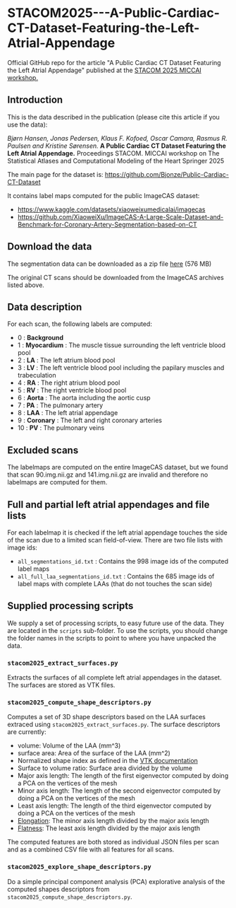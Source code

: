 # STACOM2025---A-Public-Cardiac-CT-Dataset-Featuring-the-Left-Atrial-Appendage

Official GitHub repo for the article "A Public Cardiac CT Dataset Featuring the Left Atrial Appendage" published at the [STACOM 2025 MICCAI workshop.](https://stacom.github.io/stacom2025/) 

## Introduction
This is the data described in the publication (please cite this article if you use the data):

*Bjørn Hansen, Jonas Pedersen, Klaus F. Kofoed, Oscar Camara, Rasmus R. Paulsen and Kristine Sørensen.*
**A Public Cardiac CT Dataset Featuring the Left Atrial Appendage.**
Proceedings STACOM. 
MICCAI workshop on The Statistical Atlases and Computational Modeling of the Heart
Springer 2025

The main page for the dataset is:
https://github.com/Bjonze/Public-Cardiac-CT-Dataset

It contains label maps computed for the public ImageCAS dataset:
- https://www.kaggle.com/datasets/xiaoweixumedicalai/imagecas
- https://github.com/XiaoweiXu/ImageCAS-A-Large-Scale-Dataset-and-Benchmark-for-Coronary-Artery-Segmentation-based-on-CT

## Download the data

The segmentation data can be downloaded as a zip file [here](https://people.compute.dtu.dk/rapa/STACOM2025/ImageCAS-STACOM2025-02-10-2025.zip) (576 MB)

The original CT scans should be downloaded from the ImageCAS archives listed above.

## Data description

For each scan, the following labels are computed:

- 0 : **Background**
- 1 : **Myocardium** : The muscle tissue surrounding the left ventricle blood pool
- 2 : **LA** : The left atrium blood pool
- 3 : **LV** : The left ventricle blood pool including the papilary muscles and trabeculation
- 4 : **RA** : The right atrium blood pool
- 5 : **RV** : The right ventricle blood pool
- 6 : **Aorta** : The aorta including the aortic cusp
- 7 : **PA** : The pulmonary artery
- 8 : **LAA** : The left atrial appendage
- 9 : **Coronary** : The left and right coronary arteries
- 10 : **PV** : The pulmonary veins

## Excluded scans
The labelmaps are computed on the entire ImageCAS dataset, but we found that scan 90.img.nii.gz and 141.img.nii.gz are invalid and therefore no labelmaps are computed for them.

## Full and partial left atrial appendages and file lists

For each labelmap it is checked if the left atrial appendage touches the side of the scan due to a limited scan field-of-view. There are two file lists with image ids:

- `all_segmentations_id.txt` : Contains the 998 image ids of the computed label maps
- `all_full_laa_segmentations_id.txt` : Contains the 685 image ids of label maps with complete LAAs (that do not touches the scan side)

## Supplied processing scripts

We supply a set of processing scripts, to easy future use of the data. They are located in the `scripts` sub-folder. To use the scripts, you should change the folder names in the scripts to point to where you have unpacked the data.

### `stacom2025_extract_surfaces.py`

Extracts the surfaces of all complete left atrial appendages in the dataset. The surfaces are stored as VTK files. 

### `stacom2025_compute_shape_descriptors.py`

Computes a set of 3D shape descriptors based on the LAA surfaces extraced using `stacom2025_extract_surfaces.py`. The surface descriptors are currently:

- volume: Volume of the LAA (mm^3)
- surface area: Area of the surface of the LAA (mm^2)
- Normalized shape index as defined in the [VTK documentation](https://vtk.org/doc/nightly/html/classvtkMassProperties.html#details)
- Surface to volume ratio: Surface area divided by the volume
- Major axis length: The length of the first eigenvector computed by doing a PCA on the vertices of the mesh
- Minor axis length: The length of the second eigenvector computed by doing a PCA on the vertices of the mesh
- Least axis length: The length of the third eigenvector computed by doing a PCA on the vertices of the mesh
- [Elongation](https://pyradiomics.readthedocs.io/en/latest/features.html#radiomics.shape.RadiomicsShape.getElongationFeatureValue): The minor axis length divided by the major axis length
- [Flatness](https://pyradiomics.readthedocs.io/en/latest/features.html#radiomics.shape.RadiomicsShape.getFlatnessFeatureValue): The least axis length divided by the major axis length

The computed features are both stored as individual JSON files per scan and as a combined CSV file with all features for all scans.

### `stacom2025_explore_shape_descriptors.py`

Do a simple principal component analysis (PCA) explorative analysis of the computed shapes descriptors from `stacom2025_compute_shape_descriptors.py`.
